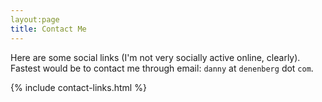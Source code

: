 ```yaml
---
layout:page
title: Contact Me
---
```


Here are some social links (I'm not very socially active online, clearly). Fastest would be to contact me through email: `danny` at `denenberg` dot `com`.

{% include contact-links.html %}
